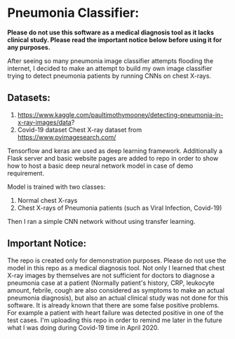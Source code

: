 # Pneumonia Classifier:

**Please do not use this software as a medical diagnosis tool as it lacks clinical study. Please read the important notice below before using it for any purposes.**

After seeing so many pneumonia image classifier attempts flooding the internet, I decided to make an attempt to build my own image classifier trying to detect pneumonia patients by running CNNs on chest X-rays. 

## Datasets:
  1. https://www.kaggle.com/paultimothymooney/detecting-pneumonia-in-x-ray-images/data?
  2. Covid-19 dataset Chest X-ray dataset from https://www.pyimagesearch.com/ 

Tensorflow and keras are used as deep learning framework. Additionally a Flask server and basic website pages are added to repo in order to show how to host a basic deep neural network model in case of demo requirement. 

Model is trained with two classes: 
  1. Normal chest X-rays 
  2. Chest X-rays of Pneumonia patients (such as Viral Infection, Covid-19) 
  
Then I ran a simple CNN network without using transfer learning. 

## Important Notice:
The repo is created only for demonstration purposes. Please do not use the model in this repo as a medical diagnosis tool. Not only I learned that chest X-ray images by themselves are not sufficient for doctors to diagnose a pneumonia case at a patient (Normally patient's history, CRP, leukocyte amount, febrile, cough are also considered as symptoms to make an actual pneumonia diagnosis), but also an actual clinical study was not done for this software. It is already known that there are some false positive problems. For example a patient with heart failure was detected positive in one of the test cases. I'm uploading this repo in order to remind me later in the future what I was doing during Covid-19 time in April 2020.
